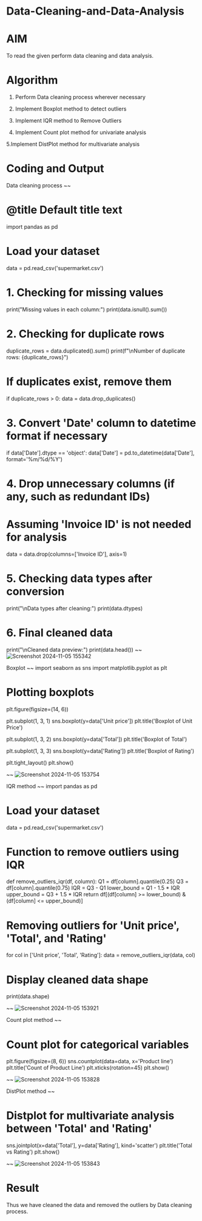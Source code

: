 # Data-Cleaning-and-Data-Analysis

# AIM
To read the given perform data cleaning and data analysis.

# Algorithm
1. Perform Data cleaning process wherever necessary

2. Implement Boxplot method to detect outliers

3. Implement IQR method to Remove Outliers 

4. Implement Count plot method for univariate analysis

5.Implement DistPlot method for multivariate analysis

# Coding and Output
Data cleaning process 
~~
# @title Default title text
import pandas as pd

# Load your dataset
data = pd.read_csv('supermarket.csv')

# 1. Checking for missing values
print("Missing values in each column:")
print(data.isnull().sum())

# 2. Checking for duplicate rows
duplicate_rows = data.duplicated().sum()
print(f"\nNumber of duplicate rows: {duplicate_rows}")

# If duplicates exist, remove them
if duplicate_rows > 0:
    data = data.drop_duplicates()

# 3. Convert 'Date' column to datetime format if necessary
if data['Date'].dtype == 'object':
    data['Date'] = pd.to_datetime(data['Date'], format='%m/%d/%Y')

# 4. Drop unnecessary columns (if any, such as redundant IDs)
# Assuming 'Invoice ID' is not needed for analysis
data = data.drop(columns=['Invoice ID'], axis=1)

# 5. Checking data types after conversion
print("\nData types after cleaning:")
print(data.dtypes)

# 6. Final cleaned data
print("\nCleaned data preview:")
print(data.head())
~~
![Screenshot 2024-11-05 155342](https://github.com/user-attachments/assets/f92a982c-12b0-4953-ae2a-48aada423ecb)

Boxplot
~~
import seaborn as sns
import matplotlib.pyplot as plt

# Plotting boxplots
plt.figure(figsize=(14, 6))

plt.subplot(1, 3, 1)
sns.boxplot(y=data['Unit price'])
plt.title('Boxplot of Unit Price')

plt.subplot(1, 3, 2)
sns.boxplot(y=data['Total'])
plt.title('Boxplot of Total')

plt.subplot(1, 3, 3)
sns.boxplot(y=data['Rating'])
plt.title('Boxplot of Rating')

plt.tight_layout()
plt.show()

~~
![Screenshot 2024-11-05 153754](https://github.com/user-attachments/assets/5a795da6-1a9f-40db-9a3c-5bcc972e51e3)

IQR method
~~
import pandas as pd

# Load your dataset
data = pd.read_csv('supermarket.csv')

# Function to remove outliers using IQR
def remove_outliers_iqr(df, column):
    Q1 = df[column].quantile(0.25)
    Q3 = df[column].quantile(0.75)
    IQR = Q3 - Q1
    lower_bound = Q1 - 1.5 * IQR
    upper_bound = Q3 + 1.5 * IQR
    return df[(df[column] >= lower_bound) & (df[column] <= upper_bound)]

# Removing outliers for 'Unit price', 'Total', and 'Rating'
for col in ['Unit price', 'Total', 'Rating']:
    data = remove_outliers_iqr(data, col)

# Display cleaned data shape
print(data.shape)

~~
![Screenshot 2024-11-05 153921](https://github.com/user-attachments/assets/8aea8342-9cf2-4da3-aafb-2702f6552f61)

Count plot method
~~
# Count plot for categorical variables
plt.figure(figsize=(8, 6))
sns.countplot(data=data, x='Product line')
plt.title('Count of Product Line')
plt.xticks(rotation=45)
plt.show()

~~
![Screenshot 2024-11-05 153828](https://github.com/user-attachments/assets/17f6d784-085b-4901-8a12-32631d220057)

DistPlot method
~~
# Distplot for multivariate analysis between 'Total' and 'Rating'
sns.jointplot(x=data['Total'], y=data['Rating'], kind='scatter')
plt.title('Total vs Rating')
plt.show()

~~
![Screenshot 2024-11-05 153843](https://github.com/user-attachments/assets/e2294d12-a720-4a7a-a933-0ac018bbe136)


# Result
 Thus we have cleaned the data and removed the outliers by  Data cleaning process.
